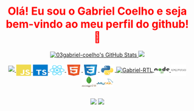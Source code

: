 <div align="center">
  <h1 style="color: red !important;">Olá! Eu sou o Gabriel Coelho e seja bem-vindo ao meu perfil do github! 👋</h1>
</div>
<div align="center">
  <a href="https://github.com/03gabriel-coelho">
  <img height="200em" alt="03gabriel-coelho's GitHub Stats" src="https://awesome-github-stats.azurewebsites.net/user-stats/03gabriel-coelho?cardType=level&theme=onedark&preferLogin=false" />
  <img height="200em" src="https://github-readme-stats.vercel.app/api/top-langs/?username=03gabriel-coelho&layout=compact&langs_count=7&theme=onedark"/>
</div>
<div style="display: inline_block" align="center"><br>
  <img height="200em" src="https://github-readme-stats.vercel.app/api/wakatime?username=gabrielcoelho"/>
  <img align="center" alt="Gabriel-Js" height="30" width="40" src="https://raw.githubusercontent.com/devicons/devicon/master/icons/javascript/javascript-plain.svg">
  <img align="center" alt="Gabriel-Ts" height="30" width="40" src="https://raw.githubusercontent.com/devicons/devicon/master/icons/typescript/typescript-plain.svg">
  <img align="center" alt="Gabriel-React" height="30" width="40" src="https://raw.githubusercontent.com/devicons/devicon/master/icons/react/react-original.svg">
  <img align="center" alt="Gabriel-HTML" height="30" width="40" src="https://raw.githubusercontent.com/devicons/devicon/master/icons/html5/html5-original.svg">
  <img align="center" alt="Gabriel-CSS" height="30" width="40" src="https://raw.githubusercontent.com/devicons/devicon/master/icons/css3/css3-original.svg">
  <img align="center" alt="Gabriel-Python" height="30" width="40" src="https://raw.githubusercontent.com/devicons/devicon/master/icons/python/python-original.svg">
  <img align="center" alt="Gabriel-RTL" height="30" width="40" src="https://testing-library.com/img/octopus-64x64.png">
  <img align="center" alt="Gabriel-RTL" height="30" width="40" src="https://raw.githubusercontent.com/devicons/devicon/master/icons/nodejs/nodejs-original-wordmark.svg">
  <img align="center" alt="Gabriel-RTL" height="30" width="40" src="https://raw.githubusercontent.com/devicons/devicon/master/icons/express/express-original-wordmark.svg">
  <img align="center" alt="Gabriel-RTL" height="30" width="40" src="https://raw.githubusercontent.com/devicons/devicon/master/icons/mongodb/mongodb-original-wordmark.svg">
  <img align="center" alt="Gabriel-RTL" height="30" width="40" src="https://raw.githubusercontent.com/devicons/devicon/master/icons/mysql/mysql-original-wordmark.svg">
</div>

  ##

<div align="center">
  <a href = "mailto:coelho.tibbers@gmail.com"><img src="https://img.shields.io/badge/-Gmail-%23333?style=for-the-badge&logo=gmail&logoColor=white" target="_blank"></a>
  <a href="https://www.linkedin.com/in/gabrielhenriquecoelho/" target="_blank"><img src="https://img.shields.io/badge/-LinkedIn-%230077B5?style=for-the-badge&logo=linkedin&logoColor=white" target="_blank"></a>
</div>
